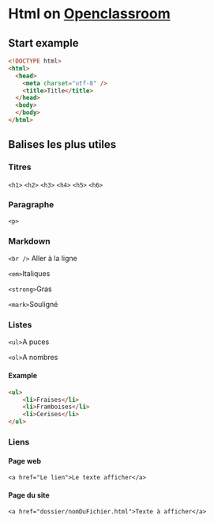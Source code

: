 # Html on [Openclassroom](https://openclassrooms.com/fr/courses/1603881-apprenez-a-creer-votre-site-web-avec-html5-et-css3)
## Start example
```html
<!DOCTYPE html>
<html>
  <head>
    <meta charset="utf-8" />
    <title>Title</title>
  </head>
  <body>
  </body>
</html>
```
## Balises les plus utiles
### Titres
`<h1>`
`<h2>`
`<h3>`
`<h4>`
`<h5>`
`<h6>`
### Paragraphe
`<p>`
### Markdown
`<br />` Aller à la ligne

`<em>`Italiques

`<strong>`Gras

`<mark>`Souligné

### Listes
`<ul>`A puces

`<ol>`A nombres
#### Example
```html
<ul>
    <li>Fraises</li>
    <li>Framboises</li>
    <li>Cerises</li>
</ul>
```
### Liens
#### Page web
`<a href="Le lien">Le texte afficher</a>`
#### Page du site
`<a href="dossier/nomDuFichier.html">Texte à afficher</a>`
